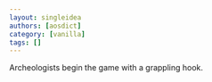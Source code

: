 ```yaml
---
layout: singleidea
authors: [aosdict]
category: [vanilla]
tags: []
---
```

Archeologists begin the game with a grappling hook.
